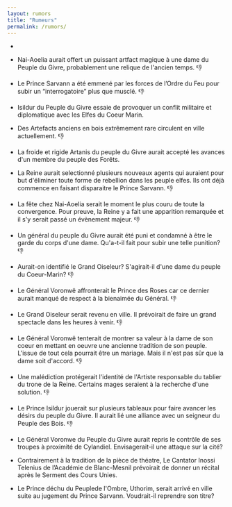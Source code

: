 ```yaml
---
layout: rumors
title: "Rumeurs"
permalink: /rumors/
---
```

-

- Nai-Aoelia aurait offert un puissant artfact magique à une dame du Peuple du Givre, probablement une relique de l'ancien temps.  :thumbsdown:
- Le Prince Sarvann a été emmené par les forces de l’Ordre du Feu pour subir un “interrogatoire” plus que musclé.  :thumbsdown:
- Isildur du Peuple du Givre essaie de provoquer un conflit militaire et diplomatique avec les Elfes du Coeur Marin. 
- Des Artefacts anciens en bois extrêmement rare circulent en ville actuellement.  :thumbsdown:
- La froide et rigide Artanis du peuple du Givre aurait accepté les avances d'un membre du peuple des Forêts. 
- La Reine aurait selectionné plusieurs nouveaux agents qui auraient pour but d'éliminer toute forme de rebellion dans les peuple elfes. Ils ont déjà commence en faisant disparaitre le Prince Sarvann.  :thumbsdown:
- La fête chez Nai-Aoelia serait le moment le plus couru de toute la convergence. Pour preuve, la Reine y a fait une apparition remarquée et il s'y serait passé un évènement majeur.  :thumbsdown:
- Un général du peuple du Givre aurait été puni et condamné à être le garde du corps d'une dame. Qu'a-t-il fait pour subir une telle punition?  :thumbsdown:
- Aurait-on identifié le Grand Oiseleur? S'agirait-il d'une dame du peuple du Coeur-Marin?  :thumbsdown:
- Le Général Voronwë affronterait le Prince des Roses car ce dernier aurait manqué de respect à la bienaimée du Général.  :thumbsdown:
- Le Grand Oiseleur serait revenu en ville. Il prévoirait de faire un grand spectacle dans les heures à venir.  :thumbsdown:
- Le Général Voronwë tenterait de montrer sa valeur à la dame de son coeur en mettant en oeuvre une ancienne tradition de son peuple. L'issue de tout cela pourrait être un mariage. Mais il n'est pas sûr que la dame soit d'accord.  :thumbsdown:
- Une malédiction protégerait l'identité de l'Artiste responsable du tablier du trone de la Reine. Certains mages seraient à la recherche d'une solution.  :thumbsdown:
- Le Prince Isildur jouerait sur plusieurs tableaux pour faire avancer les désirs du peuple du Givre. Il aurait lié une alliance avec un seigneur du Peuple des Bois.  :thumbsdown:
- Le Général Voronwe du Peuple du Givre aurait repris le contrôle de ses troupes à proximité de Cylandiel. Envisagerait-il une attaque sur la cité? 
- Contrairement à la tradition de la pièce de théatre, Le Cantator Inossi Telenius de l’Académie de Blanc-Mesnil prévoirait de donner un récital après le Serment des Cours Unies.
- Le Prince déchu du Peuplede l'Ombre, Uthorim, serait arrivé en ville suite au jugement du Prince Sarvann. Voudrait-il reprendre son titre?